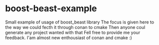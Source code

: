 # boost-beast-example

Small example of usage of boost_beast library
The focus is given here to the way we could fecth it through conan to cmake
Then anyone coul generate any project wanted with that
Fell free to provide me your feedback. I'am almost new enthousiast of conan and cmake :)

